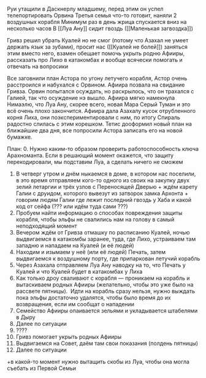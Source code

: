 
Руи утащили в Даскнерлу младшему, перед этим он успел телепортировать Орвина
Третья семья что-то готовит, наняли 2 воздушных корабля
Минимум раз в день жрица спускается вниз на несколько часов
В [[Луа Ану]] сидит гвоздь ([[Маленькая загвоздка]])

Гривз решил убрать Куалей но не смог (потому что Азахал не умеет держать язык за зубами), просит нас ([[Куалей не болей]]) заняться этим вместо него, взамен обещает помочь укрыть родню Афииры, рассказать про Лихо в катакомбах и вообще всячески помогать и отвечать на вопросики

Все заговнили план Астора по угону летучего корабля, Астор очень расстроился и набухался с Орвином. 
Афиира позвала на свидание Гривза. Орвин попытался осуждать, но раскрылось, что он трахался с Галией, так что осуждение нэ вышло.
Афиира мягко намекнула Нимаэлю, что Луа Ану, скорее всего, новая Мара Серый Туман и это всё очень плохо закончится.
Афиира дала Азахалу кусок отрубленного корня Лиха, они поэкспериментировали с ним, по итогу Спираль радостно слилась с этим корешком.
Тетис дооформил новый план на ближайшие два дня, все попросили Астора записать его на новой бумажке.



План:
0. Нужно каким-то образом проверить работоспособность ключа Арахноманта. Если в решающий момент окажется, что защиту перекодировали, мы подставим Луа, а сделать ничего не сможем
1. В четверг утром и днём ныкаемся в доме, в котором нас поселили, в это время отправляем кого-то одного из своих на закупку двух зелий летаргии и трёх узлов с Переносящей Дверью + ждём карету Галии с друидом, которого вывезут из затворок замка Архонта + говорим людям Галии где лежит последний гвоздь у Хаба и какой код от сейфа (??? или идём туда сами ???)
2. Пробуем найти информацию о способах повреждения защиты корабля, чтобы эльфы не свалились нам на голову в самый неподходящий момент
3. Вечером ждём от Гривза отмашку по расписанию Куалей, ночью выдвигаемся в катакомбы заранее, туда, где Лихо, устраиваем там западню и нападаем на Куалей (и её людей)
4. Находим и изымаем у неё (или её людей) Печать, затем выдвигаемся к воздушному порту, где припаркован летучий корабль
5. Через Азахала отправляем Луа Ану наводку на то, что Печать у Куалей и что Куалей будет в катакомбах у Лиха
6. Как только дроу сваливают с корабля — проникаем на корабль и вытаскиваем родных Афииры (желательно, чтобы это уже было на рассвете пятницы).  Идти на корабль сразу нельзя, нужно выждать пока эльфы достаточно удалятся, чтобы было время до их возвращения, если им сообщат о нападении
7. Семейство Афииры опаивается зельями и укладывается штабелями в Дыру
8. Далее по ситуации
9. ????
10. Гривз помогает укрыть родных Афииры
11. Выдвигаемся на Совет, даём там свои показания (полдень пятницы)
12. Далее по ситуации

+в какой-то момент нужно вытащить скобы из Луа, чтобы она могла съебать из Первой Семьи

